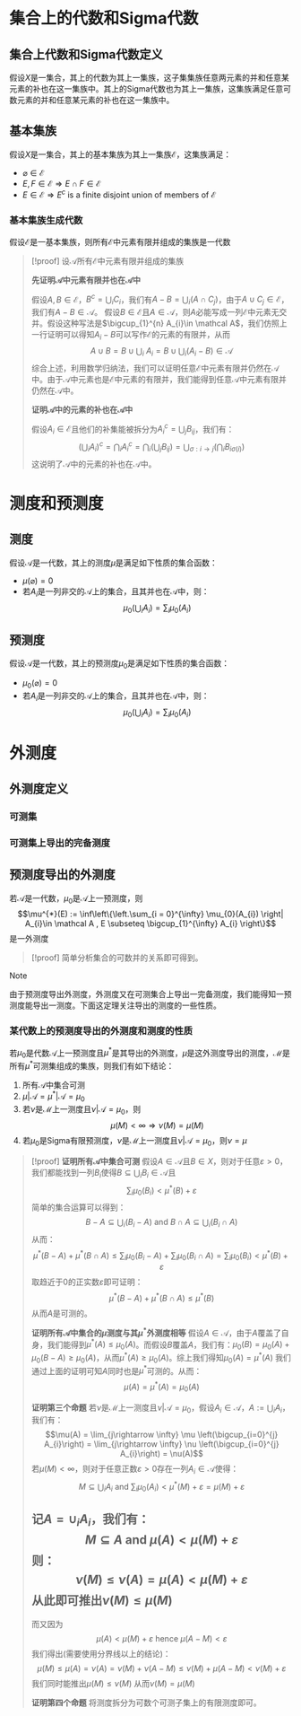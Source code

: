 # 集合上的代数和Sigma代数

## 集合上代数和Sigma代数定义
假设$X$是一集合，其上的代数为其上一集族，这子集集族任意两元素的并和任意某元素的补也在这一集族中。其上的Sigma代数也为其上一集族，这集族满足任意可数元素的并和任意某元素的补也在这一集族中。









## 基本集族
假设$X$是一集合，其上的基本集族为其上一集族$\mathcal E$，这集族满足：
* $\varnothing \in \mathcal E$
* $E,F\in \mathcal E \Rightarrow E\cap F \in \mathcal E$
* $E\in \mathcal E \Rightarrow E^{c} \text{ is a finite disjoint union of members of }\mathcal E$

### 基本集族生成代数
假设$\mathcal E$是一基本集族，则所有$\mathcal E$中元素有限并组成的集族是一代数

>[!proof] 
>设$\mathcal A$所有$\mathcal E$中元素有限并组成的集族
>
>**先证明$\mathcal A$中元素有限并也在$\mathcal A$中**
>
>假设$A,B\in\mathcal E$，$B^{c} = \bigcup_{i}C_{i}$，我们有$A-B = \bigcup_{i} (A\cap C_{j})$，由于$A\cup C_{j}\in \mathcal E$，我们有$A-B\in \mathcal A$。
>假设$B \in \mathcal E$且$A\in \mathcal A$，则$A$必能写成一列$\mathcal E$中元素无交并。假设这种写法是$\bigcup_{1}^{n} A_{i}\in \mathcal A$，我们仿照上一行证明可以得知$A_{i} - B$可以写作$\mathcal E$的元素的有限并，从而$$A\cup B = B\cup\bigcup_{i} \ A_{i} = B\cup \bigcup_{i}(A_{i} - B)\in \mathcal A$$
>综合上述，利用数学归纳法，我们可以证明任意$\mathcal E$中元素有限并仍然在$\mathcal A$中。由于$\mathcal A$中元素也是$\mathcal E$中元素的有限并，我们能得到任意$\mathcal A$中元素有限并仍然在$\mathcal A$中。
>
>**证明$\mathcal A$中的元素的补也在$\mathcal A$中**
>
>假设$A_{i}\in \mathcal E$且他们的补集能被拆分为$A_{i}^{c}=\bigcup_{j} B_{ij}$，我们有：
>$$\left(\bigcup_{i}A_{i}\right)^{c} = \bigcap_{i} A_{i}^{c}= \bigcap_{i} \left(\bigcup_{j} B_{ij}\right) = \bigcup_{\sigma :i \rightarrow j} \left(\bigcap_{i} B_{i\sigma(i)}\right)$$
>这说明了$\mathcal A$中的元素的补也在$\mathcal A$中。

# 测度和预测度
## 测度
假设$\mathcal A$是一代数，其上的测度$\mu$是满足如下性质的集合函数：
* $\mu(\varnothing) = 0$
* 若$A_{i}$是一列非交的$\mathcal A$上的集合，且其并也在$\mathcal A$中，则：
	$$\mu_{0}(\bigcup_{i} A_{i}) = \sum_{i} \mu_{0}(A_{i})$$




## 预测度
假设$\mathcal A$是一代数，其上的预测度$\mu_{0}$是满足如下性质的集合函数：
* $\mu_{0}(\varnothing) = 0$
* 若$A_{i}$是一列非交的$\mathcal A$上的集合，且其并也在$\mathcal A$中，则：
	$$\mu_{0}(\bigcup_{i} A_{i}) = \sum_{i} \mu_{0}(A_{i})$$

# 外测度

## 外测度定义


### 可测集


### 可测集上导出的完备测度




## 预测度导出的外测度
若$\mathcal A$是一代数，$\mu_{0}$是$\mathcal A$上一预测度，则
$$\mu^{*}(E) := \inf\left\{\left.\sum_{i = 0}^{\infty} \mu_{0}(A_{i}) \right| A_{i}\in \mathcal A , E \subseteq \bigcup_{1}^{\infty} A_{i}  \right\}$$
是一外测度
>[!proof] 
>简单分析集合的可数并的关系即可得到。

>[!note]
>由于预测度导出外测度，外测度又在可测集合上导出一完备测度，我们能得知一预测度能导出一测度。下面这定理关注导出的测度的一些性质。
### 某代数上的预测度导出的外测度和测度的性质
若$\mu_0$是代数$\mathcal A$上一预测度且$\mu^{*}$是其导出的外测度，$\mu$是这外测度导出的测度，$\mathcal M$是所有$\mu^{*}$可测集组成的集族，则我们有如下结论：
1. 所有$\mathcal A$中集合可测
2. $\mu|\mathcal A = \mu^{*}|\mathcal A = \mu_{0}$
3. 若$\nu$是$\mathcal M$上一测度且$\nu|\mathcal A = \mu_{0}$，则
	$$\mu(M)<\infty \Rightarrow \nu(M) = \mu(M)$$
4. 若$\mu_{0}$是Sigma有限预测度，$\nu$是$\mathcal M$上一测度且$\nu|\mathcal A = \mu_{0}$，则$\nu = \mu$

>[!proof] 
>**证明所有$\mathcal A$中集合可测**
>假设$A\in \mathcal A$且$B\in X$，则对于任意$\varepsilon >0$，我们都能找到一列$B_{i}$使得$B \subseteq \bigcup_{i}B_{i} \in \mathcal A$且$$\sum_{i} \mu_{0}(B_{i}) < \mu^{*}(B) + \varepsilon$$
>简单的集合运算可以得到：
>$$B-A \subseteq \bigcup_{i} (B_{i} - A)\text{ and } B\cap A \subseteq \bigcup_{i} (B_{i} \cap A)$$
>从而：
>$$\mu^{*} (B-A) + \mu^{*}(B\cap A) \leq \sum_{i}\mu_{0}(B_{i}-A) + \sum_{i}\mu_{0}(B_{i}\cap A) = \sum_{i}\mu_{0} (B_{i}) < \mu^{*}(B) + \varepsilon$$
>取趋近于$0$的正实数$\varepsilon$即可证明：
>$$\mu^{*} (B-A) + \mu^{*}(B\cap A)\leq \mu^{*}(B) $$
>从而$A$是可测的。
>
>**证明所有$\mathcal A$中集合的$\mu$测度与其$\mu^{*}$外测度相等**
>假设$A\in \mathcal A$，由于$A$覆盖了自身，我们能得到$\mu^{*}(A) \leq  \mu_{0}(A)$。而假设$B$覆盖$A$，我们有：$\mu_{0}(B) = \mu_{0}(A) + \mu_{0}(B-A)\geq \mu_0(A)$，从而$\mu^{*}(A)\geq \mu_{0}(A)$。综上我们得知$\mu_{0}(A)= \mu^{*}(A)$
>我们通过上面的证明可知$A$同时也是$\mu^{*}$可测的。从而：
>$$\mu(A) = \mu^{*}(A)= \mu_{0}(A)$$
>
>**证明第三个命题**
>若$\nu$是$\mathcal M$上一测度且$\nu|\mathcal A = \mu_{0}$，假设$A_{i}\in \mathcal A$，$A:=\bigcup_{i}A_{i}$，我们有：
>$$\mu(A) = \lim_{j\rightarrow \infty} \mu \left(\bigcup_{i=0}^{j} A_{i}\right) = \lim_{j\rightarrow \infty} \nu \left(\bigcup_{i=0}^{j} A_{i}\right) = \nu(A)$$
>若$\mu(M)<\infty$，则对于任意正数$\varepsilon>0$存在一列$A_{i} \in\mathcal A$使得：
>$$M \subseteq \bigcup _{i}A_{i} \text{ and }\sum_{i} \mu_{0}(A_{i})< \mu^{*}(M)+ \varepsilon = \mu(M)+ \varepsilon   $$
>
>记$A = \cup_{i}A_{i}$，我们有：
>$$M \subseteq A \text{ and }\mu(A) < \mu(M)+ \varepsilon   $$
>则：
>$$\nu(M) \leq \nu(A) = \mu(A) < \mu(M) + \varepsilon$$
>从此即可推出$\nu(M)\leq \mu (M)$
>----
>而又因为
>$$\mu(A) < \mu(M) + \varepsilon \text{ hence } \mu(A-M)  <\varepsilon$$
>我们得出(需要使用分界线以上的结论)：
>$$\mu(M) \leq \mu(A) = \nu(A) = \nu(M) + \nu(A-M) \leq \nu(M) + \mu(A-M) < \nu(M) + \varepsilon$$
>我们同时能推出$\mu(M)\leq\nu(M)$
>从而$\nu(M) = \mu(M)$
>
>**证明第四个命题**
>将测度拆分为可数个可测子集上的有限测度即可。










 
